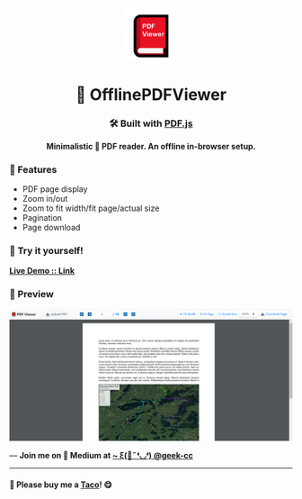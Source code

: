 <div align="center">
  <img src="https://github.com/incubated-geek-cc/OfflinePDFViewer/raw/main/img/logo.png" width="96" alt="logo">

  # 🔎 OfflinePDFViewer

  ### 🛠️ Built with <a href='https://mozilla.github.io/pdf.js/' target='_blank'>PDF.js</a>

**Minimalistic 📖 PDF reader. An offline in-browser setup.**

<div align="left">

  ### 📌 Features

</div>
<div align="left">
	<ul>
		<li>PDF page display</li>
		<li>Zoom in/out</li>
		<li>Zoom to fit width/fit page/actual size</li>
		<li>Pagination</li>
		<li>Page download</li>
	</ul>
</div>
</div>

### 🌟 Try it yourself!
[**Live Demo :: Link**](https://incubated-geek-cc.github.io/OfflinePDFViewer)

### 👀 Preview
<img src='https://github.com/incubated-geek-cc/OfflinePDFViewer/raw/main/img/preview.png' width="800px" />

<p>— <b>Join me on 📝 <b>Medium</b> at <a href='https://medium.com/@geek-cc' target='_blank'>~ ξ(🎀˶❛◡❛) @geek-cc</a></b></p>

---

#### 🌮 Please buy me a <a href='https://www.buymeacoffee.com/geekcc' target='_blank'>Taco</a>! 😋